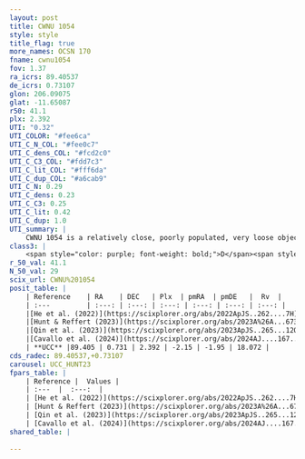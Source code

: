 ```yaml
---
layout: post
title: CWNU 1054
style: style
title_flag: true
more_names: OCSN 170
fname: cwnu1054
fov: 1.37
ra_icrs: 89.40537
de_icrs: 0.73107
glon: 206.09075
glat: -11.65087
r50: 41.1
plx: 2.392
UTI: "0.32"
UTI_COLOR: "#fee6ca"
UTI_C_N_COL: "#fee0c7"
UTI_C_dens_COL: "#fcd2c0"
UTI_C_C3_COL: "#fdd7c3"
UTI_C_lit_COL: "#fff6da"
UTI_C_dup_COL: "#a6cab9"
UTI_C_N: 0.29
UTI_C_dens: 0.23
UTI_C_C3: 0.25
UTI_C_lit: 0.42
UTI_C_dup: 1.0
UTI_summary: |
    CWNU 1054 is a relatively close, poorly populated, very loose object of low C3 quality. It was recently reported in the literature.
class3: |
    <span style="color: purple; font-weight: bold;">D</span><span style="color: #FFC300; font-weight: bold;">B</span>
r_50_val: 41.1
N_50_val: 29
scix_url: CWNU%201054
posit_table: |
    | Reference    | RA    | DEC   | Plx  | pmRA  | pmDE   |  Rv  |
    | :---         | :---: | :---: | :---: | :---: | :---: | :---: |
    |[He et al. (2022)](https://scixplorer.org/abs/2022ApJS..262....7H) | 89.391 | 0.657 | 2.392 | -2.189 | -1.959 | -- |
    |[Hunt & Reffert (2023)](https://scixplorer.org/abs/2023A%26A...673A.114H) | 89.728 | 0.954 | 2.377 | -2.222 | -1.889 | 14.173 |
    |[Qin et al. (2023)](https://scixplorer.org/abs/2023ApJS..265...12Q) | 89.73 | 0.83 | 2.39 | -2.18 | -1.94 | 19.1 |
    |[Cavallo et al. (2024)](https://scixplorer.org/abs/2024AJ....167...12C) | 89.543 | 0.669 | 2.378 | -- | -- | -- |
    | **UCC** |89.405 | 0.731 | 2.392 | -2.15 | -1.95 | 18.072 | 
cds_radec: 89.40537,+0.73107
carousel: UCC_HUNT23
fpars_table: |
    | Reference |  Values |
    | :---  |  :---:  |
    | [He et al. (2022)](https://scixplorer.org/abs/2022ApJS..262....7H) | `A0=1.35, logAge=7.7` |
    | [Hunt & Reffert (2023)](https://scixplorer.org/abs/2023A%26A...673A.114H) | `AV50=0.891, diffAV50=0.821, MOD50=8.03, logAge50=8.082` |
    | [Qin et al. (2023)](https://scixplorer.org/abs/2023ApJS..265...12Q) | `E(B-V)=0.33, m-M=8.97, logt=8.6` |
    | [Cavallo et al. (2024)](https://scixplorer.org/abs/2024AJ....167...12C) | `AV50=1.22, dMod50=8.2, logAge50=7.75, [Fe/H]50=0.19` |
shared_table: |
    
---
```

